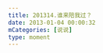 ```yaml
---
title: 201314.谁来陪我过？
date: 2013-01-04 00:00:32
mCategories: [说说]
type: moment
---
```


<div id="pics-20130104000032"></div>

<script src="/lib/moment/pics.js"></script>
<script>
var data = [
    {"link": "2013-01-04_000001.jpg", "type": "shuoshuo"}
];
picsRender(data, "pics-20130104000032");
</script>
